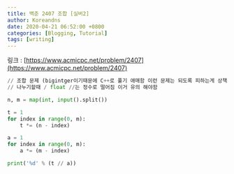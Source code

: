 ```yaml
---
title: 백준 2407 조합 [실버2]
author: Koreandns
date: 2020-04-21 06:52:00 +0800
categories: [Blogging, Tutorial]
tags: [writing]
---
```




링크 : [https://www.acmicpc.net/problem/2407](https://www.acmicpc.net/problem/2407)



```python
// 조합 문제 (bigintger이기때문에 C++로 풀기 애매함 이런 문제는 되도록 피하는게 상책)
// 나누기할때 / float //는 정수로 떨어짐 이거 유의 해야함

n, m = map(int, input().split())

t = 1
for index in range(0, m):
	t *= (n - index)

a = 1
for index in range(0, m):
	a *= (m - index)

print('%d' % (t // a))
```

